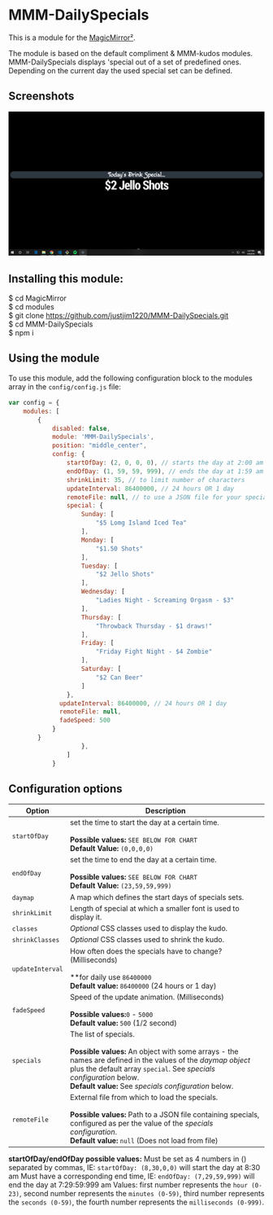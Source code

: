 # MMM-DailySpecials

This is a module for the [MagicMirror²](https://github.com/MichMich/MagicMirror/).

The module is based on the default compliment & MMM-kudos modules. MMM-DailySpecials displays 'special out of a set of predefined ones. Depending on the current day the used special set can be defined.

## Screenshots

![ScreenShot](https://github.com/justjim1220/MMM-DailySpecials/blob/master/Screenshot%20(43).png)

## Installing this module:

$ cd MagicMirror<br>
$ cd modules<br>
$ git clone https://github.com/justjim1220/MMM-DailySpecials.git<br>
$ cd MMM-DailySpecials<br>
$ npm i<br>


## Using the module

To use this module, add the following configuration block to the modules array in the `config/config.js` file:
```js
var config = {
    modules: [
        {
            disabled: false,
            module: 'MMM-DailySpecials',
            position: "middle_center",
            config: {
                startOfDay: (2, 0, 0, 0), // starts the day at 2:00 am
                endOfDay: (1, 59, 59, 999), // ends the day at 1:59 am
                shrinkLimit: 35, // to limit number of characters 
                updateInterval: 86400000, // 24 hours OR 1 day
                remoteFile: null, // to use a JSON file for your specials list IE: _DailySpecials.json_
                special: {
                    Sunday: [
                        "$5 Lomg Island Iced Tea"
                    ],
                    Monday: [
                        "$1.50 Shots"
                    ],
                    Tuesday: [
                        "$2 Jello Shots"
                    ],
                    Wednesday: [
                        "Ladies Night - Screaming Orgasm - $3"
                    ],
                    Thursday: [
                        "Throwback Thursday - $1 draws!"
                    ],
                    Friday: [
                        "Friday Fight Night - $4 Zombie"
                    ],
                    Saturday: [
                        "$2 Can Beer"
                    ]
                },
              updateInterval: 86400000, // 24 hours OR 1 day
              remoteFile: null,
              fadeSpeed: 500
            }
        }
                    },
                ]
            }
```

## Configuration options

| Option           | Description
|----------------- |------------
| `startOfDay`     | set the time to start the day at a certain time. <br><br> **Possible values:** `SEE BELOW FOR CHART` <br> **Default Value:** `(0,0,0,0)`
| `endOfDay`       | set the time to end the day at a certain time. <br><br> **Possible values:** `SEE BELOW FOR CHART` <br> **Default Value:** `(23,59,59,999)`
| `daymap`         | A map which defines the start days of specials sets.
| `shrinkLimit`    | Length of special at which a smaller font is used to display it.
| `classes`        | *Optional* CSS classes used to display the kudo.
| `shrinkClasses`  | *Optional* CSS classes used to shrink the kudo.
| `updateInterval` | How often does the specials have to change? (Milliseconds) <br><br> **for daily use `86400000` <br> **Default value:** `86400000` (24 hours or 1 day)
| `fadeSpeed`      | Speed of the update animation. (Milliseconds) <br><br> **Possible values:**`0` - `5000` <br> **Default value:** `500` (1/2 second)
| `specials`       | The list of specials. <br><br> **Possible values:** An object with some arrays - the names are defined in the values of the _daymap object_ plus the default array `special`. See _specials configuration_ below. <br> **Default value:** See _specials configuration_ below.
| `remoteFile`     | External file from which to load the specials. <br><br> **Possible values:** Path to a JSON file containing specials, configured as per the value of the _specials configuration_.<br> **Default value:** `null` (Does not load from file)

**startOfDay/endOfDay possible values:**
Must be set as 4 numbers in () separated by commas, IE: `startOfDay: (8,30,0,0)` will start the day at 8:30 am
Must have a corresponding end time, IE: `endOfDay: (7,29,59,999)` will end the day at 7:29:59:999 am
Values: first number represents the `hour (0-23)`, second number represents the `minutes (0-59)`, third number represents the `seconds (0-59)`, the fourth number represents the `milliseconds (0-999)`.
